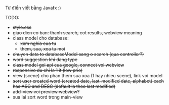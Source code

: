 Từ điển viết bằng Javafx :)

TODO:
- ~~style.css~~
- ~~giao dien co ban: thanh search, cot results, webview meaning~~
- class model cho database: 
  + ~~xem nghia cua tu~~ 
  + ~~them, sua, xoa tu moi~~
- ~~chuyen data to databaseModel sang o search (qua controller?)~~
- ~~word suggestion khi dang type~~
- ~~class model goi api cua google, connect voi webview~~
- ~~responsive du chi la 1 it (low prio)~~
- ~~view~~ (scene) cho phan them sua xoa (1 hay nhieu scene), link voi model
- ~~sort user created word (created date, last-modified date, alphabet) each has ASC and DESC (default la theo last modified)~~
- ~~add-view voi preview webview?~~
- sua lai sort word trong main-view